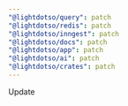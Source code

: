 ```yaml
---
"@lightdotso/query": patch
"@lightdotso/redis": patch
"@lightdotso/inngest": patch
"@lightdotso/docs": patch
"@lightdotso/app": patch
"@lightdotso/ai": patch
"@lightdotso/crates": patch
---
```


Update
